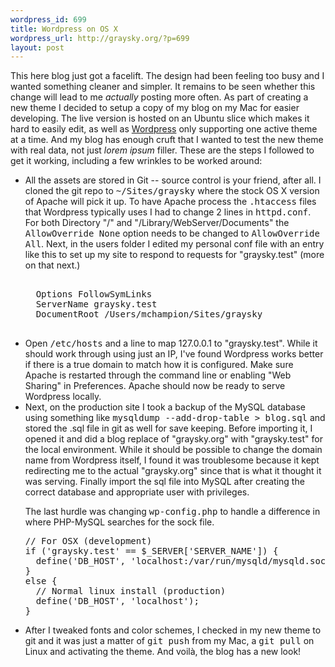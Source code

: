 ```yaml
--- 
wordpress_id: 699
title: Wordpress on OS X
wordpress_url: http://graysky.org/?p=699
layout: post
---
```

This here blog just got a facelift. The design had been feeling too busy and I wanted something cleaner and simpler. It remains to be seen whether this change will lead to me <em>actually</em> posting more often. As part of creating a new theme I decided to setup a copy of my blog on my Mac for easier developing. The live version is hosted on an Ubuntu slice which makes it hard to easily edit, as well as <a href="http://wordpress.org/">Wordpress</a> only supporting one active theme at a time. And my blog has enough cruft that I wanted to test the new theme with real data, not just <em>lorem ipsum</em> filler. These are the steps I followed to get it working, including a few wrinkles to be worked around:
<ul>

<li>All the assets are stored in Git -- source control is your friend, after all. I cloned the git repo to <tt>~/Sites/graysky</tt> where the stock OS X version of Apache will pick it up. To have Apache process the <tt>.htaccess</tt> files that Wordpress typically uses I had to change 2 lines in <tt>httpd.conf</tt>. For both Directory "/" and "/Library/WebServer/Documents" the <tt>AllowOverride None</tt> option needs to be changed to <tt>AllowOverride All</tt>. Next, in the users folder I edited my personal conf file with an entry like this to set up my site to respond to requests for "graysky.test" (more on that next.)

<pre lang="bash">
<VirtualHost *:80>
  Options FollowSymLinks
  ServerName graysky.test 
  DocumentRoot /Users/mchampion/Sites/graysky
</VirtualHost>
</pre>

<li>Open <tt>/etc/hosts</tt> and a line to map 127.0.0.1 to "graysky.test". While it should work through using just an IP, I've found Wordpress works better if there is a true domain to match how it is configured. Make sure Apache is restarted through the command line or enabling "Web Sharing" in Preferences. Apache should now be ready to serve Wordpress locally.

<li>Next, on the production site I took a backup of the MySQL database using something like <tt>mysqldump --add-drop-table > blog.sql</tt> and stored the .sql file in git as well for save keeping. Before importing it, I opened it and did a blog replace of "graysky.org" with "graysky.test" for the local environment. While it should be possible to change the domain name from Wordpress itself, I found it was troublesome because it kept redirecting me to the actual "graysky.org" since that is what it thought it was serving. Finally import the sql file into MySQL after creating the correct database and appropriate user with privileges. 

The last hurdle was changing <tt>wp-config.php</tt> to handle a difference in where PHP-MySQL searches for the sock file.

<pre lang="php">
// For OSX (development)
if ('graysky.test' == $_SERVER['SERVER_NAME']) {
  define('DB_HOST', 'localhost:/var/run/mysqld/mysqld.sock');
}
else {
  // Normal linux install (production)
  define('DB_HOST', 'localhost');
}
</pre>

<li>After I tweaked fonts and color schemes, I checked in my new theme to git and it was just a matter of <tt>git push</tt> from my Mac, a <tt>git pull</tt> on Linux and activating the theme. And voilà, the blog has a new look!

</ul>
